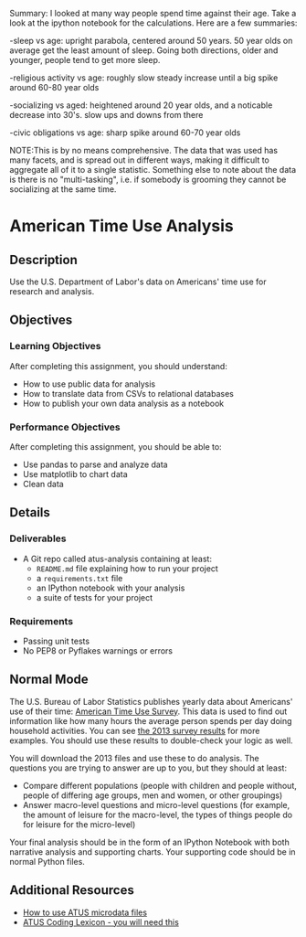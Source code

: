 Summary:
I looked at many way people spend time against their age. Take a look at the 
ipython notebook for the calculations. Here are a few summaries:

-sleep vs age: upright parabola, centered around 50 years. 50 year olds on 
average get the least amount of sleep. Going both directions, older and younger, people tend to get more sleep.

-religious activity vs age: roughly slow steady increase until a big spike around 60-80 year olds

-socializing vs aged: heightened around 20 year olds, and a noticable decrease into 30's. 
slow ups and downs from there

-civic obligations vs age: sharp spike around 60-70 year olds

NOTE:This is by no means comprehensive. The data that was used has many facets, and is spread out in different ways, making it difficult to aggregate all of it to a single statistic.
Something else to note about the data is there is  no "multi-tasking", i.e. if somebody is grooming they cannot be socializing at the same time.



# American Time Use Analysis

## Description

Use the U.S. Department of Labor's data on Americans' time use for research and analysis.

## Objectives

### Learning Objectives

After completing this assignment, you should understand:

* How to use public data for analysis
* How to translate data from CSVs to relational databases
* How to publish your own data analysis as a notebook

### Performance Objectives

After completing this assignment, you should be able to:

* Use pandas to parse and analyze data
* Use matplotlib to chart data
* Clean data

## Details

### Deliverables

* A Git repo called atus-analysis containing at least:
  * `README.md` file explaining how to run your project
  * a `requirements.txt` file
  * an IPython notebook with your analysis
  * a suite of tests for your project

### Requirements  

* Passing unit tests
* No PEP8 or Pyflakes warnings or errors

## Normal Mode

The U.S. Bureau of Labor Statistics publishes yearly data about Americans' use
of their time: [American Time Use Survey](http://www.bls.gov/tus/home.htm#data).
This data is used to find out information like how many hours the average person
spends per day doing household activities. You can see
[the 2013 survey results](http://www.bls.gov/news.release/atus.nr0.htm)
for more examples. You should use these results to double-check your logic as well.

You will download the 2013 files and use these to do analysis. The questions you are trying to answer are up to you, but they
should at least:

* Compare different populations (people with children and people without, people of differing age groups, men and women, or other groupings)
* Answer macro-level questions and micro-level questions (for example, the amount of leisure for the macro-level, the types of things people do for leisure for the micro-level)

Your final analysis should be in the form of an IPython Notebook with both
narrative analysis and supporting charts. Your supporting code should be in
normal Python files.



## Additional Resources

* [How to use ATUS microdata files](http://www.bls.gov/tus/howto.htm)
* [ATUS Coding Lexicon - you will need this](http://www.bls.gov/tus/lexicons.htm)

